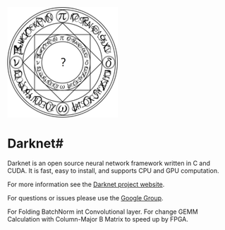 <img src="./files/Magic_formation.png" alt="logo" width="250"/>

# Darknet#
Darknet is an open source neural network framework written in C and CUDA. It is fast, easy to install, and supports CPU and GPU computation.

For more information see the [Darknet project website](http://pjreddie.com/darknet).

For questions or issues please use the [Google Group](https://groups.google.com/forum/#!forum/darknet).

For Folding BatchNorm int Convolutional layer.
For change GEMM Calculation with Column-Major B Matrix to speed up by FPGA.

